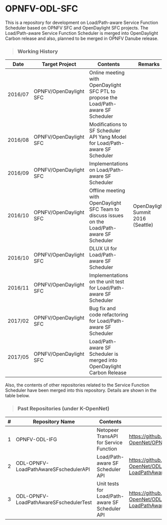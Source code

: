 # OPNFV-ODL-SFC
This is a repository for development on Load/Path-aware Service Function Scheduler based on OPNFV SFC and OpenDaylight SFC projects. 
The Load/Path-aware Service Function Scheduler is merged into OpenDaylight Carbon release and also, planned to be merged in OPNFV Danube release.

> ### Working History
| Date    | Target Project         | Contents                                                                                         | Remarks                            |
|---------|------------------------|--------------------------------------------------------------------------------------------------|------------------------------------|
| 2016/07 | OPNFV/OpenDaylight SFC | Online meeting with OpenDaylight SFC PTL to propose the Load/Path-aware SF Scheduler             |                                    |
| 2016/08 | OPNFV/OpenDaylight SFC | Modifications to SF Scheduler API Yang Model for Load/Path-aware SF Scheduler                    |                                    |
| 2016/09 | OPNFV/OpenDaylight SFC | Implementations on Load/Path-aware SF Scheduler                                                  |                                    |
| 2016/10 | OPNFV/OpenDaylight SFC | Offline meeting with OpenDaylight SFC Team to discuss issues on the Load/Path-aware SF Scheduler | OpenDaylight Summit 2016 (Seattle) |
| 2016/10 | OPNFV/OpenDaylight SFC | DLUX UI for Load/Path-aware SF Scheduler                                                         |                                    |
| 2016/11 | OPNFV/OpenDaylight SFC | Implementations on the unit test for Load/Path-aware SF Scheduler                                |                                    |
| 2017/02 | OPNFV/OpenDaylight SFC | Bug fix and code refactoring for Load/Path-aware SF Scheduler                                    |                                    |
| 2017/05 | OPNFV/OpenDaylight SFC | Load/Path-aware SF Scheduler is merged into OpenDaylight Carbon Release                          |                                    |

Also, the contents of other repositories related to the Service Function Scheduler have been merged into this repository. Details are shown in the table below.

> ### Past Repositories (under K-OpenNet)

| # | Repository Name      | Contents                                        | URl                                                                 |
|---|----------------------------------------|-------------------------------------------------|---------------------------------------------------------------------|
| 1 | OPNFV-ODL-IFG                          | Netopeer TransAPI for Service Function          | https://github.com/K-OpenNet/OPNFV-ODL-IFG                          |
| 2 | ODL-OPNFV-LoadPathAwareSFschedulerAPI  | Load/Path-aware SF Scheduler API                | https://github.com/K-OpenNet/ODL-OPNFV-LoadPathAwareSFschedulerAPI  |
| 3 | ODL-OPNFV-LoadPathAwareSFschedulerTest | Unit tests for Load/Path-aware SF Scheduler API | https://github.com/K-OpenNet/ODL-OPNFV-LoadPathAwareSFschedulerTest |
